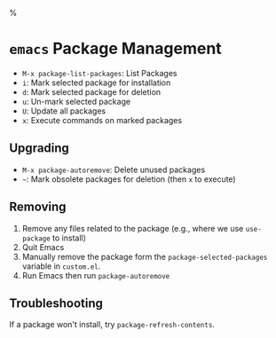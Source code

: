 %

# `emacs` Package Management

- `M-x package-list-packages`: List Packages
- `i`: Mark selected package for installation
- `d`: Mark selected package for deletion
- `u`: Un-mark selected package
- `U`: Update all packages
- `x`: Execute commands on marked packages

## Upgrading

- `M-x package-autoremove`: Delete unused packages
- `~`: Mark obsolete packages for deletion (then `x` to execute)

## Removing

1. Remove any files related to the package (e.g., where we use `use-package` to install)
2. Quit Emacs
3. Manually remove the package form the `package-selected-packages` variable in `custom.el`. 
4. Run Emacs then run `package-autoremove`

## Troubleshooting

If a package won't install, try `package-refresh-contents`.
